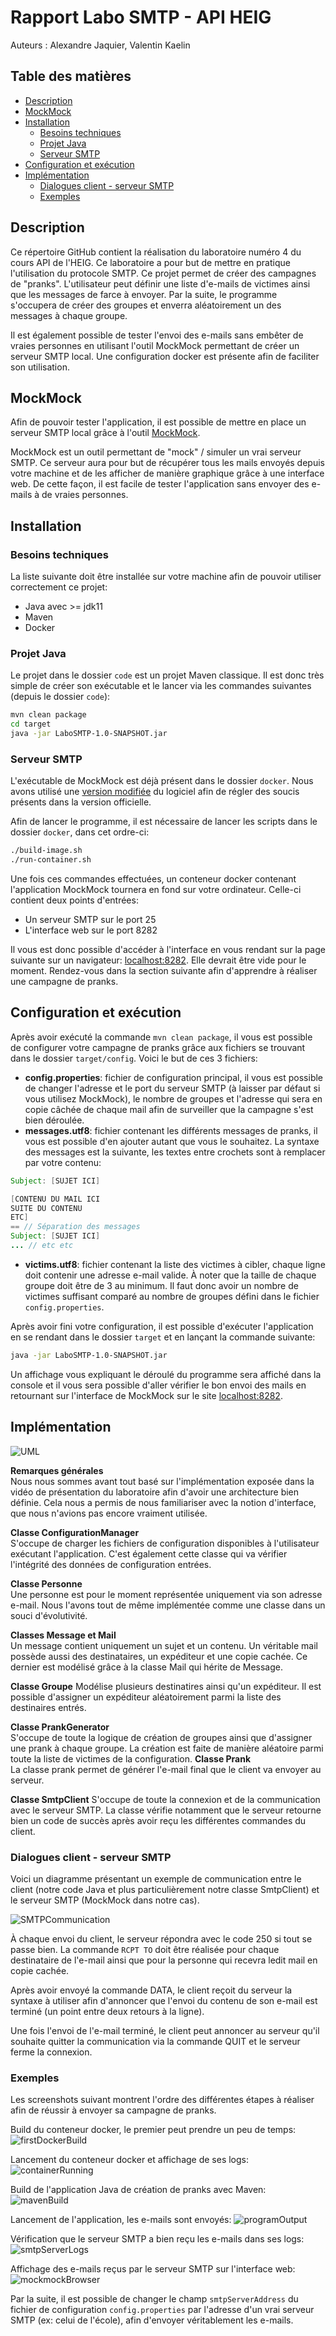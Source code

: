 # Rapport Labo SMTP - API HEIG

Auteurs : Alexandre Jaquier, Valentin Kaelin

## Table des matières

- [Description](#description)
- [MockMock](#mockmock)
- [Installation](#installation)
  - [Besoins techniques](#besoins-techniques)
  - [Projet Java](#projet-java)
  - [Serveur SMTP](#serveur-smtp)
- [Configuration et exécution](#configuration-et-exécution)
- [Implémentation](#implémentation)
  - [Dialogues client - serveur SMTP](#dialogues-client---serveur-smtp)
  - [Exemples](#exemples)

## Description

Ce répertoire GitHub contient la réalisation du laboratoire numéro 4 du cours API de l'HEIG. Ce laboratoire a pour but de mettre en pratique l'utilisation du protocole SMTP. Ce projet permet de créer des campagnes de "pranks". L'utilisateur peut définir une liste d'e-mails de victimes ainsi que les messages de farce à envoyer. Par la suite, le programme s'occupera de créer des groupes et enverra aléatoirement un des messages à chaque groupe.

Il est également possible de tester l'envoi des e-mails sans embêter de vraies personnes en utilisant l'outil MockMock permettant de créer un serveur SMTP local. Une configuration docker est présente afin de faciliter son utilisation.

## MockMock

Afin de pouvoir tester l'application, il est possible de mettre en place un serveur SMTP local grâce à l'outil [MockMock](https://github.com/tweakers/MockMock).

MockMock est un outil permettant de "mock" / simuler un vrai serveur SMTP. Ce serveur aura pour but de récupérer tous les mails envoyés depuis votre machine et de les afficher de manière graphique grâce à une interface web. De cette façon, il est facile de tester l'application sans envoyer des e-mails à de vraies personnes.

## Installation

### Besoins techniques

La liste suivante doit être installée sur votre machine afin de pouvoir utiliser correctement ce projet:

- Java avec >= jdk11
- Maven
- Docker

### Projet Java

Le projet dans le dossier `code` est un projet Maven classique. Il est donc très simple de créer son exécutable et le lancer via les commandes suivantes (depuis le dossier `code`):

```bash
mvn clean package
cd target
java -jar LaboSMTP-1.0-SNAPSHOT.jar
```

### Serveur SMTP

L'exécutable de MockMock est déjà présent dans le dossier `docker`. Nous avons utilisé une [version modifiée](https://github.com/HEIGVD-Course-API/MockMock) du logiciel afin de régler des soucis présents dans la version officielle.

Afin de lancer le programme, il est nécessaire de lancer les scripts dans le dossier `docker`, dans cet ordre-ci:

```bash
./build-image.sh
./run-container.sh
```

Une fois ces commandes effectuées, un conteneur docker contenant l'application MockMock tournera en fond sur votre ordinateur. Celle-ci contient deux points d'entrées:

- Un serveur SMTP sur le port 25
- L'interface web sur le port 8282

Il vous est donc possible d'accéder à l'interface en vous rendant sur la page suivante sur un navigateur: [localhost:8282](http://localhost:8282/). Elle devrait être vide pour le moment. Rendez-vous dans la section suivante afin d'apprendre à réaliser une campagne de pranks.

## Configuration et exécution

Après avoir exécuté la commande `mvn clean package`, il vous est possible de configurer votre campagne de pranks grâce aux fichiers se trouvant dans le dossier `target/config`. Voici le but de ces 3 fichiers:

- **config.properties**: fichier de configuration principal, il vous est possible de changer l'adresse et le port du serveur SMTP (à laisser par défaut si vous utilisez MockMock), le nombre de groupes et l'adresse qui sera en copie câchée de chaque mail afin de surveiller que la campagne s'est bien déroulée.
- **messages.utf8**: fichier contenant les différents messages de pranks, il vous est possible d'en ajouter autant que vous le souhaitez. La syntaxe des messages est la suivante, les textes entre crochets sont à remplacer par votre contenu:

```java
Subject: [SUJET ICI]

[CONTENU DU MAIL ICI
SUITE DU CONTENU
ETC]
== // Séparation des messages
Subject: [SUJET ICI]
... // etc etc
```

- **victims.utf8**: fichier contenant la liste des victimes à cibler, chaque ligne doit contenir une adresse e-mail valide. À noter que la taille de chaque groupe doit être de 3 au minimum. Il faut donc avoir un nombre de victimes suffisant comparé au nombre de groupes défini dans le fichier `config.properties`.

Après avoir fini votre configuration, il est possible d'exécuter l'application en se rendant dans le dossier `target` et en lançant la commande suivante:

```bash
java -jar LaboSMTP-1.0-SNAPSHOT.jar
```

Un affichage vous expliquant le déroulé du programme sera affiché dans la console et il vous sera possible d'aller vérifier le bon envoi des mails en retournant sur l'interface de MockMock sur le site [localhost:8282](http://localhost:8282/).

## Implémentation

![UML](figures/UML.png)

**Remarques générales**  
Nous nous sommes avant tout basé sur l'implémentation exposée dans la vidéo de présentation du laboratoire afin d'avoir une architecture bien définie. Cela nous a permis de nous familiariser avec la notion d'interface, que nous n'avions pas encore vraiment utilisée.

**Classe ConfigurationManager**  
S'occupe de charger les fichiers de configuration disponibles à l'utilisateur exécutant l'application. C'est également cette classe qui va vérifier l'intégrité des données de configuration entrées.

**Classe Personne**  
Une personne est pour le moment représentée uniquement via son adresse e-mail. Nous l'avons tout de même implémentée comme une classe dans un souci d'évolutivité.

**Classes Message et Mail**  
Un message contient uniquement un sujet et un contenu. Un véritable mail possède aussi des destinataires, un expéditeur et une copie cachée. Ce dernier est modélisé grâce à la classe Mail qui hérite de Message.

**Classe Groupe**
Modélise plusieurs destinatires ainsi qu'un expéditeur. Il est possible d'assigner un expéditeur aléatoirement parmi la liste des destinaires entrés.

**Classe PrankGenerator**  
S'occupe de toute la logique de création de groupes ainsi que d'assigner une prank à chaque groupe. La création est faite de manière aléatoire parmi toute la liste de victimes de la configuration.
**Classe Prank**  
La classe prank permet de générer l'e-mail final que le client va envoyer au serveur.

**Classe SmtpClient**
S'occupe de toute la connexion et de la communication avec le serveur SMTP. La classe vérifie notamment que le serveur retourne bien un code de succès après avoir reçu les différentes commandes du client.

### Dialogues client - serveur SMTP

Voici un diagramme présentant un exemple de communication entre le client (notre code Java et plus particulièrement notre classe SmtpClient) et le serveur SMTP (MockMock dans notre cas).

![SMTPCommunication](figures/SMTPCommunication.png)

À chaque envoi du client, le serveur répondra avec le code 250 si tout se passe bien. La commande `RCPT TO` doit être réalisée pour chaque destinataire de l'e-mail ainsi que pour la personne qui recevra ledit mail en copie cachée.

Après avoir envoyé la commande DATA, le client reçoit du serveur la syntaxe à utiliser afin d'annoncer que l'envoi du contenu de son e-mail est terminé (un point entre deux retours à la ligne).

Une fois l'envoi de l'e-mail terminé, le client peut annoncer au serveur qu'il souhaite quitter la communication via la commande QUIT et le serveur ferme la connexion.

### Exemples

Les screenshots suivant montrent l'ordre des différentes étapes à réaliser afin de réussir à envoyer sa campagne de pranks.

Build du conteneur docker, le premier peut prendre un peu de temps:
![firstDockerBuild](figures/firstDockerBuild.png)

Lancement du conteneur docker et affichage de ses logs:
![containerRunning](figures/containerRunning.png)

Build de l'application Java de création de pranks avec Maven:
![mavenBuild](figures/mavenBuild.png)

Lancement de l'application, les e-mails sont envoyés:
![programOutput](figures/programOutput.png)

Vérification que le serveur SMTP a bien reçu les e-mails dans ses logs:
![smtpServerLogs](figures/smtpServerLogs.png)

Affichage des e-mails reçus par le serveur SMTP sur l'interface web:
![mockmockBrowser](figures/mockmockBrowser.png)

Par la suite, il est possible de changer le champ `smtpServerAddress` du fichier de configuration `config.properties` par l'adresse d'un vrai serveur SMTP (ex: celui de l'école), afin d'envoyer véritablement les e-mails.
